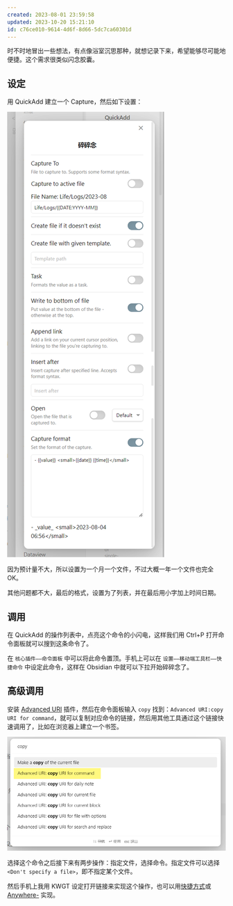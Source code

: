 ```yaml
---
created: 2023-08-01 23:59:58
updated: 2023-10-20 15:21:10
id: c76ce010-9614-4d6f-8d66-5dc7ca60301d
---
```


时不时地冒出一些想法，有点像浴室沉思那种，就想记录下来，希望能够尽可能地便捷。这个需求很类似闪念胶囊。

## 设定

用 QuickAdd 建立一个 Capture，然后如下设置：

![碎碎念设置](../Resource/images/碎碎念设置.png)

因为预计量不大，所以设置为一个月一个文件，不过大概一年一个文件也完全 OK。

其他问题都不大，最后的格式，设置为了列表，并在最后用小字加上时间日期。

## 调用

在 QuickAdd 的操作列表中，点亮这个命令的小闪电，这样我们用 Ctrl+P 打开命令面板就可以搜到这条命令了。

在 `核心插件——命令面板` 中可以将此命令置顶。手机上可以在 `设置——移动端工具栏——快捷命令` 中设定此命令，这样在 Obsidian 中就可以下拉开始碎碎念了。

## 高级调用

安装 [Advanced URI](https://github.com/Vinzent03/obsidian-advanced-uri) 插件，然后在命令面板输入 `copy` 找到：`Advanced URI:copy URI for command`，就可以复制对应命令的链接，然后用其他工具通过这个链接快速调用了，比如在浏览器上建立一个书签。

![复制命令URI](../Resource/images/复制命令URI.png)

选择这个命令之后接下来有两步操作：指定文件，选择命令。指定文件可以选择 `<Don't specify a file>`，即不指定某个文件。

然后手机上我用 KWGT 设定打开链接来实现这个操作，也可以用[快捷方式](https://kutt.appinn.com/Uu4Egk)或 [Anywhere-](https://github.com/zhaobozhen/Anywhere-) 实现。